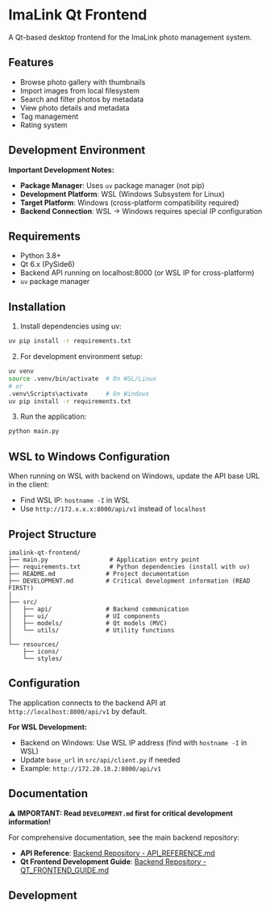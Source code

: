 # ImaLink Qt Frontend

A Qt-based desktop frontend for the ImaLink photo management system.

## Features

- Browse photo gallery with thumbnails
- Import images from local filesystem
- Search and filter photos by metadata
- View photo details and metadata
- Tag management
- Rating system

## Development Environment

**Important Development Notes:**
- **Package Manager**: Uses `uv` package manager (not pip)
- **Development Platform**: WSL (Windows Subsystem for Linux)
- **Target Platform**: Windows (cross-platform compatibility required)
- **Backend Connection**: WSL → Windows requires special IP configuration

## Requirements

- Python 3.8+
- Qt 6.x (PySide6)
- Backend API running on localhost:8000 (or WSL IP for cross-platform)
- `uv` package manager

## Installation

1. Install dependencies using uv:
```bash
uv pip install -r requirements.txt
```

2. For development environment setup:
```bash
uv venv
source .venv/bin/activate  # On WSL/Linux
# or
.venv\Scripts\activate     # On Windows
uv pip install -r requirements.txt
```

3. Run the application:
```bash
python main.py
```

## WSL to Windows Configuration

When running on WSL with backend on Windows, update the API base URL in the client:
- Find WSL IP: `hostname -I` in WSL
- Use `http://172.x.x.x:8000/api/v1` instead of `localhost`

## Project Structure

```
imalink-qt-frontend/
├── main.py                 # Application entry point
├── requirements.txt        # Python dependencies (install with uv)
├── README.md              # Project documentation
├── DEVELOPMENT.md         # Critical development information (READ FIRST!)
│
├── src/
│   ├── api/               # Backend communication
│   ├── ui/                # UI components
│   ├── models/            # Qt models (MVC)
│   └── utils/             # Utility functions
│
└── resources/
    ├── icons/
    └── styles/
```

## Configuration

The application connects to the backend API at `http://localhost:8000/api/v1` by default.

**For WSL Development:**
- Backend on Windows: Use WSL IP address (find with `hostname -I` in WSL)
- Update `base_url` in `src/api/client.py` if needed
- Example: `http://172.20.10.2:8000/api/v1`

## Documentation

**⚠️ IMPORTANT: Read `DEVELOPMENT.md` first for critical development information!**

For comprehensive documentation, see the main backend repository:
- **API Reference**: [Backend Repository - API_REFERENCE.md](https://github.com/kjelkols/imalink/blob/main/API_REFERENCE.md)
- **Qt Frontend Development Guide**: [Backend Repository - QT_FRONTEND_GUIDE.md](https://github.com/kjelkols/imalink/blob/main/QT_FRONTEND_GUIDE.md)

## Development